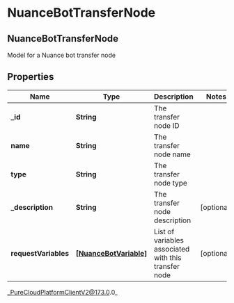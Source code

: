 # NuanceBotTransferNode

## NuanceBotTransferNode
Model for a Nuance bot transfer node

## Properties

|Name | Type | Description | Notes|
|------------ | ------------- | ------------- | -------------|
| **_id** | **String** | The transfer node ID | |
| **name** | **String** | The transfer node name | |
| **type** | **String** | The transfer node type | |
| **_description** | **String** | The transfer node description | [optional] |
| **requestVariables** | [**[NuanceBotVariable]**]([NuanceBotVariable]) | List of variables associated with this transfer node | [optional] |



_PureCloudPlatformClientV2@173.0.0_
